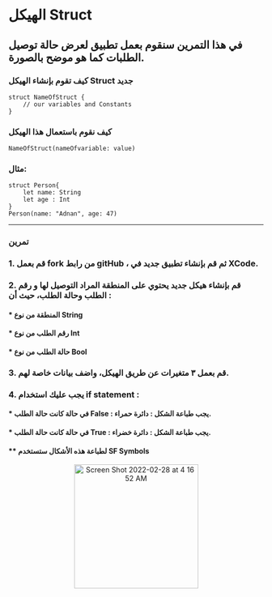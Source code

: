 # الهيكل Struct


## في هذا التمرين سنقوم بعمل تطبيق لعرض حالة توصيل الطلبات كما هو موضح بالصورة.


### كيف تقوم بإنشاء الهيكل Struct جديد

```
struct NameOfStruct {
   	// our variables and Constants
}
```

### كيف نقوم باستعمال هذا الهيكل 

```
NameOfStruct(nameOfvariable: value)
```


### مثال:


```
struct Person{
    let name: String
    let age : Int
}
Person(name: "Adnan", age: 47)
```



---


### تمرين




### 1. قم بعمل fork من رابط gitHub ، ثم قم بإنشاء تطبيق جديد في XCode.


### 2. قم بإنشاء هيكل جديد يحتوي على المنطقة المراد التوصيل لها و رقم الطلب وحالة الطلب، حيث أن : 

#### * المنطقة من نوع String 
#### * رقم الطلب من نوع Int 
#### * حالة الطلب من نوع Bool



### 3. قم بعمل ٣ متغيرات عن طريق الهيكل، واضف بيانات خاصة لهم.


### 4. يجب عليك استخدام if statement :


#### * في حالة كانت حالة الطلب False : يجب طباعة الشكل : دائرة حمراء.
#### * في حالة كانت حالة الطلب True : يجب طباعة الشكل : دائرة خضراء.

      
#### ** لطباعة هذه الأشكال ستستخدم SF Symbols

<p align="center">
<img width="245" alt="Screen Shot 2022-02-28 at 4 16 52 AM" src="https://user-images.githubusercontent.com/60436597/156063174-3711be50-6492-4f1f-9692-6b27703094f0.png">
</p>

